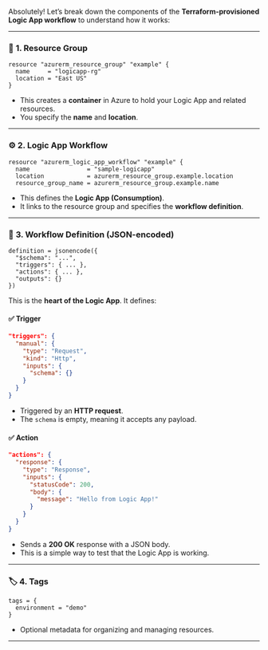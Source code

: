 Absolutely! Let’s break down the components of the **Terraform-provisioned Logic App workflow** to understand how it works:

---

### 🧱 **1. Resource Group**
```hcl
resource "azurerm_resource_group" "example" {
  name     = "logicapp-rg"
  location = "East US"
}
```
- This creates a **container** in Azure to hold your Logic App and related resources.
- You specify the **name** and **location**.

---

### ⚙️ **2. Logic App Workflow**
```hcl
resource "azurerm_logic_app_workflow" "example" {
  name                = "sample-logicapp"
  location            = azurerm_resource_group.example.location
  resource_group_name = azurerm_resource_group.example.name
```
- This defines the **Logic App (Consumption)**.
- It links to the resource group and specifies the **workflow definition**.

---

### 🔄 **3. Workflow Definition (JSON-encoded)**
```hcl
definition = jsonencode({
  "$schema": "...",
  "triggers": { ... },
  "actions": { ... },
  "outputs": {}
})
```
This is the **heart of the Logic App**. It defines:

#### ✅ **Trigger**
```json
"triggers": {
  "manual": {
    "type": "Request",
    "kind": "Http",
    "inputs": {
      "schema": {}
    }
  }
}
```
- Triggered by an **HTTP request**.
- The `schema` is empty, meaning it accepts any payload.

#### ✅ **Action**
```json
"actions": {
  "response": {
    "type": "Response",
    "inputs": {
      "statusCode": 200,
      "body": {
        "message": "Hello from Logic App!"
      }
    }
  }
}
```
- Sends a **200 OK** response with a JSON body.
- This is a simple way to test that the Logic App is working.

---

### 🏷️ **4. Tags**
```hcl
tags = {
  environment = "demo"
}
```
- Optional metadata for organizing and managing resources.

---
